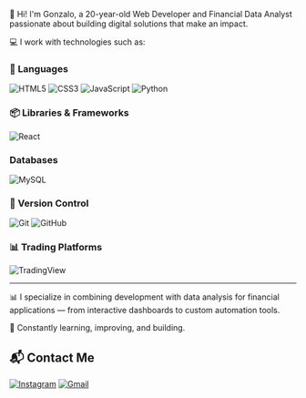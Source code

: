 👋 Hi! I'm Gonzalo, a 20-year-old Web Developer and Financial Data Analyst passionate about building digital solutions that make an impact.

💻 I work with technologies such as:

### 🚀 Languages
![HTML5](https://img.shields.io/badge/HTML5-E34F26?style=flat-square&logo=html5&logoColor=white)
![CSS3](https://img.shields.io/badge/CSS3-1572B6?style=flat-square&logo=css3&logoColor=white)
![JavaScript](https://img.shields.io/badge/JavaScript-F7DF1E?style=flat-square&logo=javascript&logoColor=black)
![Python](https://img.shields.io/badge/Python-3776AB?style=flat-square&logo=python&logoColor=white)

### 📦 Libraries & Frameworks
![React](https://img.shields.io/badge/React-20232A?style=flat-square&logo=react&logoColor=61DAFB)

### Databases
![MySQL](https://img.shields.io/badge/MySQL-005C84?style=flat-square&logo=mysql&logoColor=white)

### 🔧 Version Control
![Git](https://img.shields.io/badge/Git-F05032?style=flat-square&logo=git&logoColor=white)
![GitHub](https://img.shields.io/badge/GitHub-000000?style=flat-square&logo=github&logoColor=white)

### 📊 Trading Platforms
![TradingView](https://img.shields.io/badge/TradingView-0F0F0F?style=flat-square&logo=tradingview&logoColor=1E90FF)

---
📊 I specialize in combining development with data analysis for financial applications — from interactive dashboards to custom automation tools.

🚀 Constantly learning, improving, and building.

## 📬 Contact Me

[![Instagram](https://img.shields.io/badge/@gonzaa_camelino-E4405F?style=flat-square&logo=instagram&logoColor=white)](https://instagram.com/gonzaa_camelino)
[![Gmail](https://img.shields.io/badge/gonzalocamelino04@gmail.com-D14836?style=flat-square&logo=gmail&logoColor=white)](mailto:gonzalocamelino04@gmail.com)
